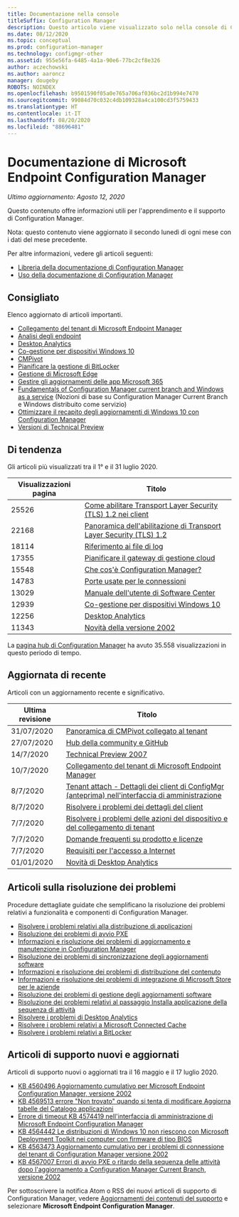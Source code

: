 ```yaml
---
title: Documentazione nella console
titleSuffix: Configuration Manager
description: Questo articolo viene visualizzato solo nella console di Configuration Manager.
ms.date: 08/12/2020
ms.topic: conceptual
ms.prod: configuration-manager
ms.technology: configmgr-other
ms.assetid: 955e56fa-6485-4a1a-90e6-77bc2cf8e326
author: aczechowski
ms.author: aaroncz
manager: dougeby
ROBOTS: NOINDEX
ms.openlocfilehash: b9501590f05a0e765a706af036bc2d1b994e7470
ms.sourcegitcommit: 99084d70c032c4db109328a4ca100cd3f5759433
ms.translationtype: HT
ms.contentlocale: it-IT
ms.lasthandoff: 08/20/2020
ms.locfileid: "88696481"
---
```

<!-- 
- Feature 1357546
- This page displays in-console, under the Community workspace, Documentation node. 
- Don't use any relative links; must be full https://docs.microsoft.com and language neutral
- Process: https://microsoft.sharepoint.com/teams/ConfigMgr/Documents/ContentPub/Data%20collection%20process%20for%20Feature%201357546%20In-console%20documentation.docx?web=1
-->

# <a name="microsoft-endpoint-configuration-manager-documentation"></a>Documentazione di Microsoft Endpoint Configuration Manager

*Ultimo aggiornamento: Agosto 12, 2020*

Questo contenuto offre informazioni utili per l'apprendimento e il supporto di Configuration Manager.

Nota: questo contenuto viene aggiornato il secondo lunedì di ogni mese con i dati del mese precedente.

Per altre informazioni, vedere gli articoli seguenti:

- [Libreria della documentazione di Configuration Manager](../../index.yml)  
- [Uso della documentazione di Configuration Manager](../understand/use-docs.md)

## <a name="recommended"></a>Consigliato

Elenco aggiornato di articoli importanti.

- [Collegamento del tenant di Microsoft Endpoint Manager](../../tenant-attach/index.yml)
- [Analisi degli endpoint](../../../analytics/index.yml)
- [Desktop Analytics](../../desktop-analytics/index.yml)
- [Co-gestione per dispositivi Windows 10](../../comanage/index.yml)  
- [CMPivot](../servers/manage/cmpivot.md)  
- [Pianificare la gestione di BitLocker](../../protect/plan-design/bitlocker-management.md)  
- [Gestione di Microsoft Edge](../../apps/deploy-use/deploy-edge.md)  
- [Gestire gli aggiornamenti delle app Microsoft 365](../../sum/deploy-use/manage-office-365-proplus-updates.md)  
- [Fundamentals of Configuration Manager current branch and Windows as a service](../understand/configuration-manager-and-windows-as-service.md) (Nozioni di base su Configuration Manager Current Branch e Windows distribuito come servizio)
- [Ottimizzare il recapito degli aggiornamenti di Windows 10 con Configuration Manager](../../sum/deploy-use/optimize-windows-10-update-delivery.md)
- [Versioni di Technical Preview](../get-started/technical-preview.md)

## <a name="trending"></a>Di tendenza

Gli articoli più visualizzati tra il 1° e il 31 luglio 2020.

| Visualizzazioni pagina | Titolo |
|------------|-------|
| 25526 | [Come abilitare Transport Layer Security (TLS) 1.2 nei client](../plan-design/security/enable-tls-1-2-client.md) |
| 22168 | [Panoramica dell'abilitazione di Transport Layer Security (TLS) 1.2](../plan-design/security/enable-tls-1-2.md) |
| 18114 | [Riferimento ai file di log](../plan-design/hierarchy/log-files.md) |
| 17355 | [Pianificare il gateway di gestione cloud](../clients/manage/cmg/plan-cloud-management-gateway.md) |
| 15548 | [Che cos'è Configuration Manager?](../understand/introduction.md) |
| 14783 | [Porte usate per le connessioni](../plan-design/hierarchy/ports.md) |
| 13029 | [Manuale dell'utente di Software Center](../understand/software-center.md) |
| 12939 | [Co-gestione per dispositivi Windows 10](../../comanage/overview.md) |
| 12256 | [Desktop Analytics](../../desktop-analytics/overview.md) |
| 11343 | [Novità della versione 2002](../plan-design/changes/whats-new-in-version-2002.md) |

La [pagina hub di Configuration Manager](../../index.yml) ha avuto 35.558 visualizzazioni in questo periodo di tempo.

## <a name="recently-updated"></a>Aggiornata di recente

Articoli con un aggiornamento recente e significativo.

| Ultima revisione | Titolo |
|---------------|-------|
| 31/07/2020 | [Panoramica di CMPivot collegato al tenant](../../tenant-attach/cmpivot-overview-attached.md) |
| 27/07/2020 | [Hub della community e GitHub](../servers/manage/community-hub.md) |
| 14/7/2020 | [Technical Preview 2007](../get-started/2020/technical-preview-2007.md) |
| 10/7/2020 | [Collegamento del tenant di Microsoft Endpoint Manager](../../tenant-attach/device-sync-actions.md) |
| 8/7/2020 | [Tenant attach - Dettagli dei client di ConfigMgr (anteprima) nell'interfaccia di amministrazione](../../tenant-attach/client-details.md) |
| 8/7/2020 | [Risolvere i problemi dei dettagli del client](../../tenant-attach/troubleshoot-client-details.md) |
| 7/7/2020 | [Risolvere i problemi delle azioni del dispositivo e del collegamento di tenant](../../tenant-attach/troubleshoot.md) |
| 7/7/2020 | [Domande frequenti su prodotto e licenze](../understand/product-and-licensing-faq.md) |
| 7/7/2020 | [Requisiti per l'accesso a Internet](../plan-design/network/internet-endpoints.md) |
| 01/01/2020 | [Novità di Desktop Analytics](../../desktop-analytics/whats-new.md) |

## <a name="troubleshooting-articles"></a>Articoli sulla risoluzione dei problemi

Procedure dettagliate guidate che semplificano la risoluzione dei problemi relativi a funzionalità e componenti di Configuration Manager.

- [Risolvere i problemi relativi alla distribuzione di applicazioni](../../apps/understand/app-deployment-technical-reference.md)
- [Risoluzione dei problemi di avvio PXE](https://support.microsoft.com/help/4468612)
- [Informazioni e risoluzione dei problemi di aggiornamento e manutenzione in Configuration Manager](https://support.microsoft.com/help/4490424)
- [Risoluzione dei problemi di sincronizzazione degli aggiornamenti software](https://support.microsoft.com/help/10059)
- [Informazioni e risoluzione dei problemi di distribuzione del contenuto](https://support.microsoft.com/help/4482728)
- [Informazioni e risoluzione dei problemi di integrazione di Microsoft Store per le aziende](../../apps/deploy-use/troubleshoot-microsoft-store-for-business-integration.md)
- [Risoluzione dei problemi di gestione degli aggiornamenti software](https://support.microsoft.com/help/10680)
- [Risoluzione dei problemi relativi al passaggio Installa applicazione della sequenza di attività](https://support.microsoft.com/help/18408/)
- [Risolvere i problemi di Desktop Analytics](../../desktop-analytics/troubleshooting.md)
- [Risolvere i problemi relativi a Microsoft Connected Cache](../servers/deploy/configure/troubleshoot-microsoft-connected-cache.md)
- [Risolvere i problemi relativi a BitLocker](../../protect/tech-ref/bitlocker/troubleshoot.md)

## <a name="new-and-updated-support-articles"></a>Articoli di supporto nuovi e aggiornati

Articoli di supporto nuovi o aggiornati tra il 16 maggio e il 17 luglio 2020.

- [KB 4560496 Aggiornamento cumulativo per Microsoft Endpoint Configuration Manager, versione 2002](https://support.microsoft.com/help/4560496)
- [KB 4569513 errore "Non trovato" quando si tenta di modificare Aggiorna tabelle del Catalogo applicazioni](https://support.microsoft.com/help/4569513)
- [Errore di timeout KB 4574419 nell'interfaccia di amministrazione di Microsoft Endpoint Configuration Manager](https://support.microsoft.com/help/4574416)
- [KB 4564442 Le distribuzioni di Windows 10 non riescono con Microsoft Deployment Toolkit nei computer con firmware di tipo BIOS](https://support.microsoft.com/help/4564442)
- [KB 4563473 Aggiornamento cumulativo per i problemi di connessione del tenant di Configuration Manager versione 2002](https://support.microsoft.com/help/4563473)
- [KB 4567007 Errori di avvio PXE o ritardo della sequenza delle attività dopo l'aggiornamento a Configuration Manager Current Branch, versione 2002](https://support.microsoft.com/help/4567007)

Per sottoscrivere la notifica Atom o RSS dei nuovi articoli di supporto di Configuration Manager, vedere [Aggiornamenti dei contenuti del supporto](https://support.microsoft.com/help/4089498/) e selezionare **Microsoft Endpoint Configuration Manager**.